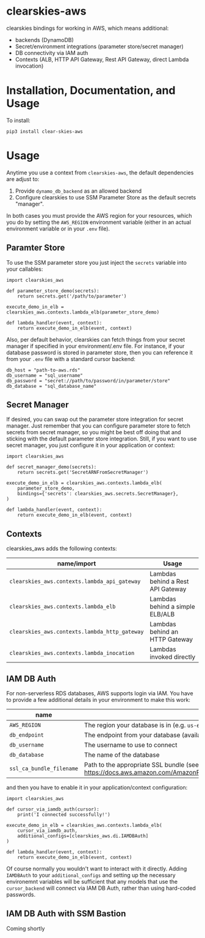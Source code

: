 # clearskies-aws

clearskies bindings for working in AWS, which means additional:

 - backends (DynamoDB)
 - Secret/environment integrations (parameter store/secret manager)
 - DB connectivity via IAM auth
 - Contexts (ALB, HTTP API Gateway, Rest API Gateway, direct Lambda invocation)

# Installation, Documentation, and Usage

To install:

```
pip3 install clear-skies-aws
```

# Usage

Anytime you use a context from `clearskies-aws`, the default dependencies are adjust to:

 1. Provide `dynamo_db_backend` as an allowed backend
 2. Configure clearskies to use SSM Parameter Store as the default secrets "manager".

In both cases you must provide the AWS region for your resources, which you do by setting the `AWS_REGION` environment variable (either in an actual environment variable or in your `.env` file).

## Paramter Store

To use the SSM parameter store you just inject the `secrets` variable into your callables:

```
import clearskies_aws

def parameter_store_demo(secrets):
    return secrets.get('/path/to/parameter')

execute_demo_in_elb = clearskies_aws.contexts.lambda_elb(parameter_store_demo)

def lambda_handler(event, context):
    return execute_demo_in_elb(event, context)
```

Also, per default behavior, clearskies can fetch things from your secret manager if specified in your environment/.env file.  For instance, if your database password is stored in parameter store, then you can reference it from your `.env` file with a standard cursor backend:

```
db_host = "path-to-aws.rds"
db_username = "sql_username"
db_password = "secret://path/to/password/in/parameter/store"
db_database = "sql_database_name"
```

## Secret Manager

If desired, you can swap out the parameter store integration for secret manager.  Just remember that you can configure parameter store to fetch secrets from secret manager, so you might be best off doing that and sticking with the default parameter store integration.  Still, if you want to use secret manager, you just configure it in your application or context:

```
import clearskies_aws

def secret_manager_demo(secrets):
    return secrets.get('SecretARNFromSecretManager')

execute_demo_in_elb = clearskies_aws.contexts.lambda_elb(
    parameter_store_demo,
    bindings={'secrets': clearskies_aws.secrets.SecretManager},
)

def lambda_handler(event, context):
    return execute_demo_in_elb(event, context)
```

## Contexts

clearskies_aws adds the following contexts:

| name/import                                   | Usage                             |
|-----------------------------------------------|-----------------------------------|
| `clearskies_aws.contexts.lambda_api_gateway`  | Lambdas behind a Rest API Gateway |
| `clearskies_aws.contexts.lambda_elb`          | Lambdas behind a simple ELB/ALB   |
| `clearskies_aws.contexts.lambda_http_gateway` | Lambdas behind an HTTP Gateway    |
| `clearskies_aws.contexts.lambda_inocation`    | Lambdas invoked directly          |

## IAM DB Auth

For non-serverless RDS databases, AWS supports login via IAM.  You have to provide a few additional details in your environment to make this work:

| name                     | value                                                                                                                 |
|--------------------------|-----------------------------------------------------------------------------------------------------------------------|
| `AWS_REGION`             | The region your database is in (e.g. `us-east-1`)                                                                     |
| `db_endpoint`            | The endpoint from your database (available in RDS)                                                                    |
| `db_username`            | The username to use to connect                                                                                        |
| `db_database`            | The name of the database                                                                                              |
| `ssl_ca_bundle_filename` | Path to the appropriate SSL bundle (see https://docs.aws.amazon.com/AmazonRDS/latest/UserGuide/UsingWithRDS.SSL.html) |

and then you have to enable it in your application/context configuration:

```
import clearskies_aws

def cursor_via_iamdb_auth(cursor):
    print('I connected successfully!')

execute_demo_in_elb = clearskies_aws.contexts.lambda_elb(
    cursor_via_iamdb_auth,
    additional_configs=[clearskies_aws.di.IAMDBAuth]
)

def lambda_handler(event, context):
    return execute_demo_in_elb(event, context)
```

Of course normally you wouldn't want to interact with it directly.  Adding `IAMDBAuth` to your `additional_configs` and setting up the necessary environemnt variables will be sufficient that any models that use the `cursor_backend` will connect via IAM DB Auth, rather than using hard-coded passwords.

## IAM DB Auth with SSM Bastion

Coming shortly
